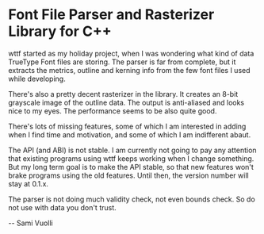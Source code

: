 # Font File Parser and Rasterizer Library for C++

wttf started as my holiday project, when I was wondering what kind of data
TrueType Font files are storing. The parser is far from complete, but it
extracts the metrics, outline and kerning info from the few font files I used
while developing.

There's also a pretty decent rasterizer in the library. It creates an 8-bit
grayscale image of the outline data. The output is anti-aliased and looks nice
to my eyes. The performance seems to be also quite good.

There's lots of missing features, some of which I am interested in adding
when I find time and motivation, and some of which I am indifferent abaut.

The API (and ABI) is not stable. I am currently not going to pay any attention
that existing programs using wttf keeps working when I change something. But
my long term goal is to make the API stable, so that new features won't brake
programs using the old features. Until then, the version number will stay at
0.1.x.

The parser is not doing much validity check, not even bounds check. So do not
use with data you don't trust.

-- Sami Vuolli
